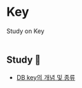 # Key
Study on Key
<br><br>

## Study 🔎
+   [DB key의 개념 및 종류](https://github.com/dlwnsgur9242/TIL/blob/main/DB/Key/DB%20key%EC%9D%98%20%EA%B0%9C%EB%85%90%20%EB%B0%8F%20%EC%A2%85%EB%A5%98.md)

<br>
